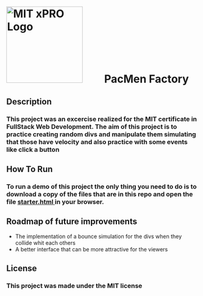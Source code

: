 # <img src="https://globalalumni.xpro.mit.edu/wp-content/uploads/2020/03/main-nav-logo.png" alt="MIT xPRO Logo" style="float: center; margin-right: 50px;" width="200"/>  PacMen Factory 

## Description

### This project was an excercise realized for the MIT certificate in FullStack Web Development. The aim of this project is to practice creating random divs and manipulate them simulating that those have velocity and also practice with some events like click a button

## How To Run

### To run a demo of this project the only thing you need to do is to download a copy of the files that are in this repo and open the file <u> starter.html </u> in your browser. 

## Roadmap of future improvements

* The implementation of a bounce simulation for the divs when they collide whit each others
* A better interface that can be more attractive for the viewers

## License 

### This project was made under the MIT license

